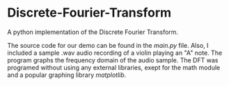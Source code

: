# Discrete-Fourier-Transform
A python implementation of the Discrete Fourier Transform.

The source code for our demo can be found in the _main.py_ file. Also, I included a sample .wav audio recording of a violin playing an "A" note. The program graphs the frequency domain of the audio sample. The DFT was programed without using any external libraries, exept for the math module and a popular graphing library _matplotlib_.
